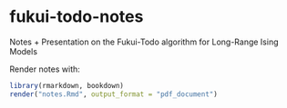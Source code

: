 # fukui-todo-notes

Notes + Presentation on the Fukui-Todo algorithm for Long-Range Ising Models

Render notes with:

```R
library(rmarkdown, bookdown)
render("notes.Rmd", output_format = "pdf_document")
```
